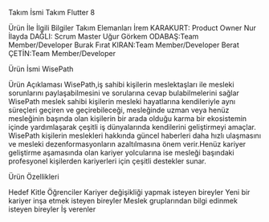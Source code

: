 Takım İsmi
Takım Flutter 8

Ürün İle İlgili Bilgiler
Takım Elemanları
İrem KARAKURT: Product Owner
Nur İlayda DAĞLI: Scrum Master
Uğur Görkem ODABAŞ:Team Member/Developer
Burak Fırat KIRAN:Team Member/Developer
Berat ÇETİN:Team Member/Developer

Ürün İsmi
WisePath

Ürün Açıklaması
WisePath,iş sahibi kişilerin meslektaşları ile mesleki sorunlarını paylaşabilmesini ve sorularına cevap bulabilmelerini sağlar WisePath meslek sahibi kişilerin mesleki hayatlarına kendileriyle aynı süreçleri geçiren ve geçirebileceği, mesleğinde uzman veya henüz mesleğinin başında olan kişilerin bir arada olduğu karma bir ekosistemin içinde yardımlaşarak çeşitli iş dünyalarında kendilerini geliştirmeyi amaçlar.
WisePath kişilerin meslekleri hakkında güncel haberleri daha hızlı ulaşmasını ve mesleki dezenformasyonların azaltılmasına önem verir.Henüz kariyer geliştirme aşamasında olan  kariyer yolcularına ise mesleği başındaki profesyonel kişilerden kariyerleri için çeşitli destekler sunar.

Ürün Özellikleri

Hedef Kitle
Öğrenciler
Kariyer değişikliği yapmak isteyen bireyler
Yeni bir kariyer inşa etmek isteyen bireyler
Meslek gruplarından bilgi edinmek isteyen bireyler
İş verenler 
